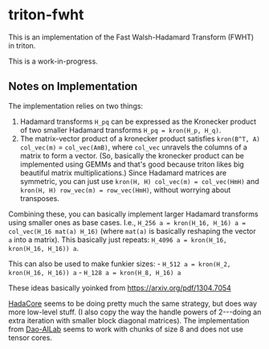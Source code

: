 # triton-fwht

This is an implementation of the Fast Walsh-Hadamard Transform (FWHT)
in triton.

This is a work-in-progress.

## Notes on Implementation

The implementation relies on two things:
1. Hadamard transforms `H_pq` can be expressed as the
   Kronecker product of two smaller Hadamard transforms `H_pq = kron(H_p, H_q)`.
2. The matrix-vector product of a kronecker product satisfies 
   `kron(B^T, A) col_vec(m)` = `col_vec(AmB)`, where `col_vec` unravels 
   the columns of a matrix to form a vector. (So, basically the kronecker 
   product can be implemented using GEMMs and that's good because triton likes
   big beautiful matrix multiplications.) Since Hadamard matrices are symmetric, you can just
   use `kron(H, H) col_vec(m) = col_vec(HmH)` and `kron(H, H) row_vec(m) = row_vec(HmH)`, 
   without worrying about transposes.

Combining these, you can basically implement larger Hadamard transforms using
smaller ones as base cases. I.e., `H_256 a = kron(H_16, H_16) a = col_vec(H_16 mat(a) H_16)`
(where `mat(a)` is basically reshaping the vector `a` into a matrix). This basically just
repeats: `H_4096 a = kron(H_16, kron(H_16, H_16)) a`.

This can also be used to make funkier sizes: 
    - `H_512 a = kron(H_2, kron(H_16, H_16)) a`
    - `H_128 a = kron(H_8, H_16) a`

These ideas basically yoinked from https://arxiv.org/pdf/1304.7054 

[HadaCore](https://arxiv.org/pdf/2412.08832v1) seems to be doing pretty much the same strategy,
but does way more low-level stuff. (I also copy the way the handle powers of 2---doing an extra iteration with smaller block diagonal matrices). The implementation from [Dao-AILab](https://github.com/Dao-AILab/fast-hadamard-transform/tree/master) seems to work with chunks of size 8 and does not use tensor cores.